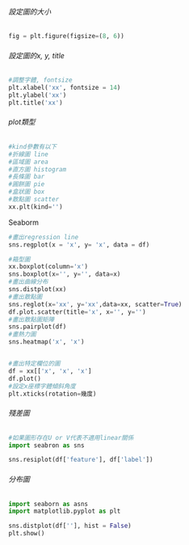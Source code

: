 ###### 設定圖的大小
```Python
fig = plt.figure(figsize=(8, 6))
```

###### 設定圖的x, y, title
```Python
#調整字體, fontsize
plt.xlabel('xx', fontsize = 14)
plt.ylabel('xx')
plt.title('xx')
```

###### plot類型
```Python
#kind參數有以下
#折線圖 line
#區域圖 area
#直方圖 histogram
#長條圖 bar
#圓餅圖 pie
#盒狀圖 box
#散點圖 scatter
xx.plt(kind='')
```

Seaborm
```Python
#畫出regression line
sns.regplot(x = 'x', y= 'x', data = df)

#箱型圖
xx.boxplot(column='x')
sns.boxplot(x='', y='', data=x)
#畫出曲線分布
sns.distplot(xx)
#畫出散點圖
sns.reglot(x='xx', y='xx',data=xx, scatter=True)
df.plot.scatter(title='x', x='', y='')
#畫出散點圖矩陣
sns.pairplot(df)
#畫熱力圖
sns.heatmap('x', 'x')


#畫出特定欄位的圖
df = xx[['x', 'x', 'x']
df.plot()
#設定x座標字體傾斜角度
plt.xticks(rotation=幾度)
```

###### 殘差圖
```Python
#如果圖形存在U or V代表不適用linear關係
import seabron as sns

sns.resiplot(df['feature'], df['label'])
```

###### 分布圖
```Python
import seaborn as asns
import matplotlib.pyplot as plt 

sns.distplot(df[''], hist = False)
plt.show()
```

